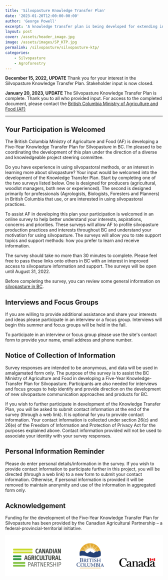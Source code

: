 ```yaml
---
title: 'Silvopasture Knowledge Transfer Plan'
date: '2023-01-20T12:00:00-00:00'
author: 'George Powell'
excerpt: 'A knowledge transfer plan is being developed for extending information on the use of silvopasture in British Columbia (BC) for production and conservation.'
layout: post
cover: /assets/header_image.jpg
image: /assets/images/SP_KTP.jpg
permalink: /silvopasture/silvopasture-ktp/
categories:
    - Silvopasture
    - Agroforestry
---
```


**December 15, 2022, UPDATE** Thank you for your interest in the Silvopasture Knowledge Transfer Plan.  Stakeholder input is now closed.

**January 20, 2023, UPDATE** The Silvopasture Knowledge Transfer Plan is complete.  Thank you to all who provided input. For access to the completed document, please contact the [British Columbia Ministry of Agriculture and Food (AF)](https://www2.gov.bc.ca/gov/content/industry/agriculture-seafood/agricultural-land-and-environment/agroforestry)

___

## Your Participation is Welcomed

The British Columbia Ministry of Agriculture and Food (AF) is developing a Five-Year Knowledge Transfer Plan for Silvopasture in BC. I’m pleased to be coordinating the development of this plan under the direction of a diverse and knowledgeable project steering committee.

Do you have experience in using silvopastoral methods, or an interest in learning more about silvopasture? Your input would be welcomed into the development of the Knowledge Transfer Plan. Start by completing one of the two surveys listed below. One is designed for producers (agricultural, woodlot managers, both new or experienced). The second is designed primarily for professionals (Agrologists, Biologists, Foresters and Planners) in British Columbia that use, or are interested in using silvopastoral practices.

To assist AF in developing this plan your participation is welcomed in an online survey to help better understand your interests, aspirations, concerns and priorities. These surveys will allow AF to profile silvopasture production practices and interests throughout BC and understand your motivation for using silvopasture. The surveys will allow you to rate support topics and support methods: how you prefer to learn and receive information.

The survey should take no more than 30 minutes to complete. Please feel free to pass these links onto others in BC with an interest in improved access to silvopasture information and support. The surveys will be open until August 31, 2022.

Before completing the survey, you can review some general information on [silvopasture in BC](/silvopasture/silvopasture-in-bc/).

## Interviews and Focus Groups

If you are willing to provide additional assistance and share your interests and ideas please participate in an interview or a focus group. Interviews will begin this summer and focus groups will be held in the fall.

To participate in an interview or focus group please use the site's contact form to provide your name, email address and phone number. 

## Notice of Collection of Information

Survey responses are intended to be anonymous, and data will be used in amalgamated form only. The purpose of the survey is to assist the BC Ministry of Agriculture and Food in developing a Five-Year Knowledge-Transfer Plan for Silvopasture. Participants are also needed for interviews and focus groups to help identify and provide direction on the development of new silvopasture communication approaches and products for BC.

If you wish to further participate in development of the Knowledge Transfer Plan, you will be asked to submit contact information at the end of the survey (through a web link). It is optional for you to provide contact information. Your contact information is collected under section 26(c) and 26(e) of the Freedom of Information and Protection of Privacy Act for the purposes explained above. Contact information provided will not be used to associate your identity with your survey responses. 

## Personal Information Reminder

Please do enter personal details/information in the survey. If you wish to provide contact information to participate further in this project, you will be directed (through a web link) to a new form to submit your contact information. Otherwise, if personal information is provided it will be removed to maintain anonymity and use of the information in aggregated form only.

## Acknowledgement

Funding for the development of the Five-Year Knowledge Transfer Plan for Silvopasture has been provided by the Canadian Agricultural Partnership – a federal-provincial-territorial initiative.

![CAP](/assets/images/CAP.png)
